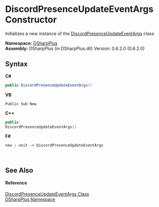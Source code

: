 # DiscordPresenceUpdateEventArgs Constructor 
 

Initializes a new instance of the <a href="3e57ebf0-e8fc-b48a-7088-fd86a522d315">DiscordPresenceUpdateEventArgs</a> class

**Namespace:**&nbsp;<a href="503971eb-de5e-a570-9922-de9500a9b1cc">DSharpPlus</a><br />**Assembly:**&nbsp;DSharpPlus (in DSharpPlus.dll) Version: 0.6.2.0 (0.6.2.0)

## Syntax

**C#**<br />
``` C#
public DiscordPresenceUpdateEventArgs()
```

**VB**<br />
``` VB
Public Sub New
```

**C++**<br />
``` C++
public:
DiscordPresenceUpdateEventArgs()
```

**F#**<br />
``` F#
new : unit -> DiscordPresenceUpdateEventArgs
```

<br />

## See Also


#### Reference
<a href="3e57ebf0-e8fc-b48a-7088-fd86a522d315">DiscordPresenceUpdateEventArgs Class</a><br /><a href="503971eb-de5e-a570-9922-de9500a9b1cc">DSharpPlus Namespace</a><br />